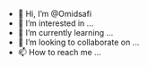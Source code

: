 - 👋 Hi, I’m @Omidsafi
- 👀 I’m interested in ...
- 🌱 I’m currently learning ...
- 💞️ I’m looking to collaborate on ...
- 📫 How to reach me ...

<!---
Omidsafi/Omidsafi is a ✨ special ✨ repository because its `README.md` (this file) appears on your GitHub profile.
You can click the Preview link to take a look at your changes.
--->
